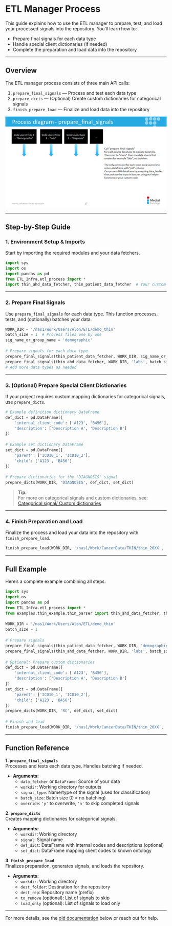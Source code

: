 # ETL Manager Process

This guide explains how to use the ETL manager to prepare, test, and load your processed signals into the repository. You’ll learn how to:

- Prepare final signals for each data type
- Handle special client dictionaries (if needed)
- Complete the preparation and load data into the repository

---

## Overview

The ETL manager process consists of three main API calls:

1. `prepare_final_signals` — Process and test each data type
2. `prepare_dicts` — (Optional) Create custom dictionaries for categorical signals
3. `finish_prepare_load` — Finalize and load data into the repository

<img src="/attachments/13402629/14811579.png"/>

---

## Step-by-Step Guide

### 1. Environment Setup & Imports

Start by importing the required modules and your data fetchers.

```python
import sys
import os
import pandas as pd
from ETL_Infra.etl_process import *
import thin_ahd_data_fetcher, thin_patient_data_fetcher  # Your custom fetchers
```

---

### 2. Prepare Final Signals

Use `prepare_final_signals` for each data type. This function processes, tests, and (optionally) batches your data.

```python
WORK_DIR = '/nas1/Work/Users/Alon/ETL/demo_thin'
batch_size = 1  # Process files one by one
sig_name_or_group_name = 'demographic'

# Prepare signals for each data type
prepare_final_signals(thin_patient_data_fetcher, WORK_DIR, sig_name_or_group_name, batch_size, override='n')
prepare_final_signals(thin_ahd_data_fetcher, WORK_DIR, 'labs', batch_size, override='n')
# Add more data types as needed
```

---

### 3. (Optional) Prepare Special Client Dictionaries

If your project requires custom mapping dictionaries for categorical signals, use `prepare_dicts`.

```python
# Example definition dictionary DataFrame
def_dict = pd.DataFrame({
    'internal_client_code': ['A123', 'B456'],
    'description': ['Description A', 'Description B']
})

# Example set dictionary DataFrame
set_dict = pd.DataFrame({
    'parent': ['ICD10_1', 'ICD10_2'],
    'child': ['A123', 'B456']
})

# Prepare dictionaries for the 'DIAGNOSIS' signal
prepare_dicts(WORK_DIR, 'DIAGNOSIS', def_dict, set_dict)
```

> **Tip:**  
> For more on categorical signals and custom dictionaries, see:  
> [Categorical signal/ Custom dictionaries](../Categorical%20signal_%20Custom%20dictionaries)

---

### 4. Finish Preparation and Load

Finalize the process and load your data into the repository with `finish_prepare_load`.

```python
finish_prepare_load(WORK_DIR, '/nas1/Work/CancerData/THIN/thin_20XX', 'thin')
```

---

## Full Example

Here’s a complete example combining all steps:

```python
import sys
import os
import pandas as pd
from ETL_Infra.etl_process import *
from examples.thin_example.thin_parser import thin_ahd_data_fetcher, thin_patient_data_fetcher

WORK_DIR = '/nas1/Work/Users/Alon/ETL/demo_thin'
batch_size = 1

# Prepare signals
prepare_final_signals(thin_patient_data_fetcher, WORK_DIR, 'demographic', batch_size, override='n')
prepare_final_signals(thin_ahd_data_fetcher, WORK_DIR, 'labs', batch_size, override='n')

# Optional: Prepare custom dictionaries
def_dict = pd.DataFrame({
    'internal_client_code': ['A123', 'B456'],
    'description': ['Description A', 'Description B']
})
set_dict = pd.DataFrame({
    'parent': ['ICD10_1', 'ICD10_2'],
    'child': ['A123', 'B456']
})
prepare_dicts(WORK_DIR, 'RC', def_dict, set_dict)

# Finish and load
finish_prepare_load(WORK_DIR, '/nas1/Work/CancerData/THIN/thin_20XX', 'thin')
```

---

## Function Reference

**1. `prepare_final_signals`**  
Processes and tests each data type. Handles batching if needed.

- **Arguments:**
  - `data_fetcher` or `DataFrame`: Source of your data
  - `workdir`: Working directory for outputs
  - `signal_type`: Name/type of the signal (used for classification)
  - `batch_size`: Batch size (0 = no batching)
  - `override`: `'y'` to overwrite, `'n'` to skip completed signals

**2. `prepare_dicts`**  
Creates mapping dictionaries for categorical signals.

- **Arguments:**
  - `workdir`: Working directory
  - `signal`: Signal name
  - `def_dict`: DataFrame with internal codes and descriptions (optional)
  - `set_dict`: DataFrame mapping client codes to known ontology

**3. `finish_prepare_load`**  
Finalizes preparation, generates signals, and loads the repository.

- **Arguments:**
  - `workdir`: Working directory
  - `dest_folder`: Destination for the repository
  - `dest_rep`: Repository name (prefix)
  - `to_remove` (optional): List of signals to skip
  - `load_only` (optional): List of signals to load only

---

For more details, see the [old documentation](#) below or reach out for help.

